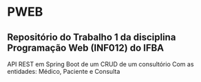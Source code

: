 # PWEB
## Repositório do Trabalho 1 da disciplina Programação Web (INF012) do IFBA

API REST em Spring Boot de um CRUD de um consultório
Com as entidades: Médico, Paciente e Consulta
